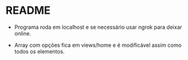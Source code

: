# README

* Programa roda em localhost e se necessário usar ngrok para deixar online.

* Array com opções fica em views/home e é modificável assim como todos os elementos.